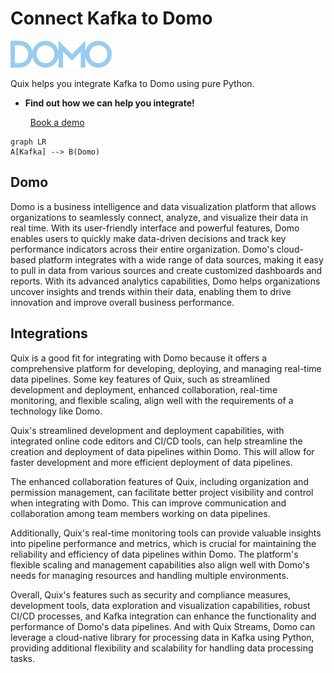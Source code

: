 # Connect Kafka to Domo

![](./images/logo_1.jpg)

Quix helps you integrate Kafka to Domo using pure Python.

<div class="grid cards blog-grid-card" markdown>

- __Find out how we can help you integrate!__

    <a class="md-button md-button--primary" href="https://share.hsforms.com/1iW0TmZzKQMChk0lxd_tGiw4yjw2?__hstc=175542013.2303933fbd746c0ac86d9ccbe9bc9100.1728383268831.1729603416735.1729620918855.31&__hssc=175542013.1.1729620918855&__hsfp=2132701734" target="_blank" style="margin:.5rem;">Book a demo</a>

</div>

```mermaid
graph LR
A[Kafka] --> B(Domo)
```

## Domo

Domo is a business intelligence and data visualization platform that allows organizations to seamlessly connect, analyze, and visualize their data in real time. With its user-friendly interface and powerful features, Domo enables users to quickly make data-driven decisions and track key performance indicators across their entire organization. Domo's cloud-based platform integrates with a wide range of data sources, making it easy to pull in data from various sources and create customized dashboards and reports. With its advanced analytics capabilities, Domo helps organizations uncover insights and trends within their data, enabling them to drive innovation and improve overall business performance.

## Integrations

Quix is a good fit for integrating with Domo because it offers a comprehensive platform for developing, deploying, and managing real-time data pipelines. Some key features of Quix, such as streamlined development and deployment, enhanced collaboration, real-time monitoring, and flexible scaling, align well with the requirements of a technology like Domo.

Quix's streamlined development and deployment capabilities, with integrated online code editors and CI/CD tools, can help streamline the creation and deployment of data pipelines within Domo. This will allow for faster development and more efficient deployment of data pipelines.

The enhanced collaboration features of Quix, including organization and permission management, can facilitate better project visibility and control when integrating with Domo. This can improve communication and collaboration among team members working on data pipelines.

Additionally, Quix's real-time monitoring tools can provide valuable insights into pipeline performance and metrics, which is crucial for maintaining the reliability and efficiency of data pipelines within Domo. The platform's flexible scaling and management capabilities also align well with Domo's needs for managing resources and handling multiple environments.

Overall, Quix's features such as security and compliance measures, development tools, data exploration and visualization capabilities, robust CI/CD processes, and Kafka integration can enhance the functionality and performance of Domo's data pipelines. And with Quix Streams, Domo can leverage a cloud-native library for processing data in Kafka using Python, providing additional flexibility and scalability for handling data processing tasks.

